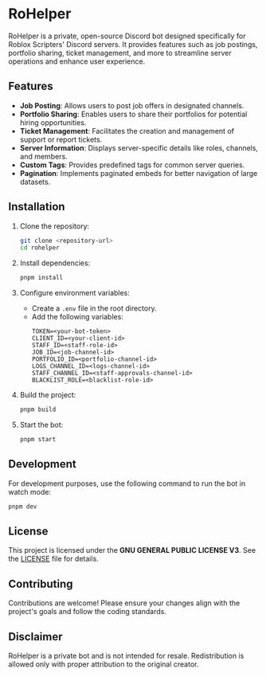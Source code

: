 # RoHelper

RoHelper is a private, open-source Discord bot designed specifically for Roblox Scripters' Discord servers. It provides features such as job postings, portfolio sharing, ticket management, and more to streamline server operations and enhance user experience.

## Features

- **Job Posting**: Allows users to post job offers in designated channels.
- **Portfolio Sharing**: Enables users to share their portfolios for potential hiring opportunities.
- **Ticket Management**: Facilitates the creation and management of support or report tickets.
- **Server Information**: Displays server-specific details like roles, channels, and members.
- **Custom Tags**: Provides predefined tags for common server queries.
- **Pagination**: Implements paginated embeds for better navigation of large datasets.

## Installation

1. Clone the repository:
   ```bash
   git clone <repository-url>
   cd rohelper
   ```

2. Install dependencies:
   ```bash
   pnpm install
   ```

3. Configure environment variables:
   - Create a `.env` file in the root directory.
   - Add the following variables:
     ```
     TOKEN=<your-bot-token>
     CLIENT_ID=<your-client-id>
     STAFF_ID=<staff-role-id>
     JOB_ID=<job-channel-id>
     PORTFOLIO_ID=<portfolio-channel-id>
     LOGS_CHANNEL_ID=<logs-channel-id>
     STAFF_CHANNEL_ID=<staff-approvals-channel-id>
     BLACKLIST_ROLE=<blacklist-role-id>
     ```

4. Build the project:
   ```bash
   pnpm build
   ```

5. Start the bot:
   ```bash
   pnpm start
   ```

## Development

For development purposes, use the following command to run the bot in watch mode:
```bash
pnpm dev
```

## License

This project is licensed under the **GNU GENERAL PUBLIC LICENSE V3**. See the [LICENSE](./LICENSE) file for details.

## Contributing

Contributions are welcome! Please ensure your changes align with the project's goals and follow the coding standards.

## Disclaimer

RoHelper is a private bot and is not intended for resale. Redistribution is allowed only with proper attribution to the original creator.
